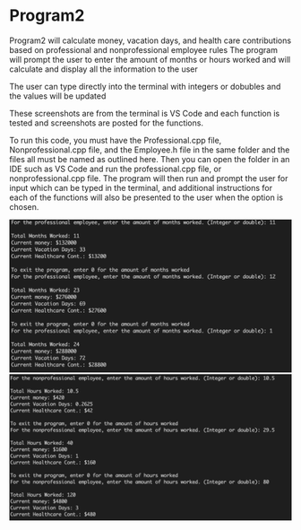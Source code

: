 # Program2

Program2 will calculate money, vacation days, and health care contributions based on professional and nonprofessional employee rules
The program will prompt the user to enter the amount of months or hours worked and will calculate and display all the information to the user

The user can type directly into the terminal with integers or dobubles and the values will be updated

These screenshots are from the terminal is VS Code and each function is tested and screenshots are posted for the functions.

To run this code, you must have the Professional.cpp file, Nonprofessional.cpp file, and the Employee.h file in the same folder and the files all must be named as outlined here. Then you can open the folder in an IDE such as VS Code and run the professional.cpp file, or nonprofessional.cpp file. The program will then run and prompt the user for input which can be typed in the terminal, and additional instructions for each of the functions will also be presented to the user when the option is chosen.

![alt text](https://github.com/ardhf/Assignment2/blob/main/Project2/s6.png?raw=true)
![alt text](https://github.com/ardhf/Assignment2/blob/main/Project2/s7.png?raw=true)

